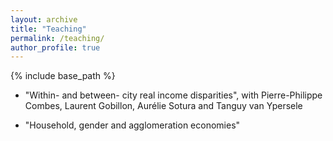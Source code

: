 ```yaml
---
layout: archive
title: "Teaching"
permalink: /teaching/
author_profile: true
---
```


{% include base_path %}


 * "Within- and between- city real income disparities", with Pierre-Philippe Combes, Laurent Gobillon, Aurélie Sotura and Tanguy van Ypersele
 
 * "Household, gender and agglomeration economies"